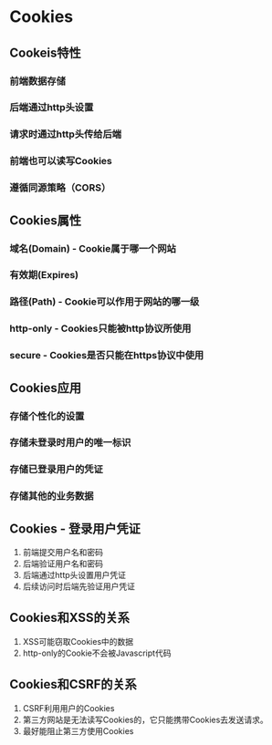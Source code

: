 # Cookies
## Cookeis特性
### 前端数据存储
### 后端通过http头设置
### 请求时通过http头传给后端
### 前端也可以读写Cookies
### 遵循同源策略（CORS）

## Cookies属性
### 域名(Domain) - Cookie属于哪一个网站
### 有效期(Expires)
### 路径(Path) - Cookie可以作用于网站的哪一级
### http-only - Cookies只能被http协议所使用
### secure - Cookies是否只能在https协议中使用

## Cookies应用
### 存储个性化的设置
### 存储未登录时用户的唯一标识
### 存储已登录用户的凭证
### 存储其他的业务数据

## Cookies - 登录用户凭证
1. 前端提交用户名和密码
2. 后端验证用户名和密码
3. 后端通过http头设置用户凭证
4. 后续访问时后端先验证用户凭证

## Cookies和XSS的关系
1. XSS可能窃取Cookies中的数据
2. http-only的Cookie不会被Javascript代码

## Cookies和CSRF的关系
1. CSRF利用用户的Cookies
2. 第三方网站是无法读写Cookies的，它只能携带Cookies去发送请求。
3. 最好能阻止第三方使用Cookies

